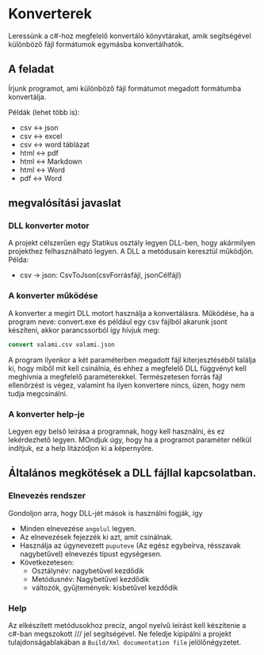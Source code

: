 # Konverterek
Leressünk a c#-hoz megfelelő konvertáló könyvtárakat, amik segítségével különböző fájl formátumok egymásba konvertálhatók.

## A feladat 
Írjunk programot, ami különböző fájl formátumot megadott formátumba konvertálja.

Példák (lehet több is):
- csv <-> json
- csv <-> excel
- csv <-> word táblázat
- html <-> pdf
- html <-> Markdown
- html <-> Word
- pdf <-> Word

## megvalósítási javaslat
### DLL konverter motor
A projekt célszerűen egy Statikus osztály legyen DLL-ben, hogy akármilyen projekthez felhasználható legyen.
A DLL a metódusain keresztül működjön. Példa:
- csv -> json: CsvToJson(csvForrásfájl, jsonCélfájl)

### A konverter működése
A konverter a megírt DLL motort használja a konvertálásra.
Működése, ha a program neve: convert.exe és például egy csv fájlból akarunk jsont készíteni, akkor parancssorból így hívjuk meg:
```cmd
convert valami.csv valami.json
```
A program ilyenkor a két paraméterben megadott fájl kiterjesztéséből találja ki, hogy miből mit kell csinálnia, és ehhez a megfelelő DLL függvényt kell meghívnia a megfelelő paraméterekkel. Természetesen forrás fájl ellenőrzést is végez, valamint ha ilyen konvertere nincs, üzen, hogy nem tudja megcsinálni.

### A konverter help-je
Legyen egy belső leírása a programnak, hogy kell használni, és ez lekérdezhető legyen. MOndjuk úgy, hogy ha a programot paraméter nélkül indítjuk, ez a help litázódjon ki a képernyőre.

## Általános megkötések a DLL fájllal kapcsolatban.
### Elnevezés rendszer
Gondoljon arra, hogy DLL-jét mások is használni fogják, így
- Minden elnevezése `angolul` legyen.
- Az elnevezések fejezzék ki azt, amit csinálnak.
- Használja az úgynevezett `puputeve` (Az egész egybeírva, résszavak nagybetűvel) elnevezés típust egységesen.
- Következetesen:
    - Osztálynév: nagybetűvel kezdődik
    - Metódusnév: Nagybetűvel kezdődik
    - változók, gyűjtemények: kisbetűvel kezdődik

### Help
Az elkészített metódusokhoz precíz, angol nyelvű leírást kell készítenie a c#-ban megszokott /// jel segítségével.
Ne feledje kipipálni a projekt tulajdonságablakában a `Build/Xml documentation file` jelölőnégyzetet.





